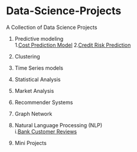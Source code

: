 # Data-Science-Projects
A Collection of Data Science Projects
   1. Predictive modeling \
     1.[Cost Prediction Model](https://github.com/krishthw/Data-Science-Projects/wiki/Cost-Prediction-Model)
     2.[Credit Risk Prediction](https://github.com/krishthw/Data-Science-Projects/wiki/Credit-Risk-Prediction)
   3. Clustering
   4. Time Series models
   5. Statistical Analysis
   6. Market Analysis
   7. Recommender Systems
   8. Graph Network
   9. Natural Language Processing (NLP) \
      i.[Bank Customer Reviews](https://github.com/krishthw/Data-Science-Projects/wiki/Customer-Reviews-for-Chase-Bank-and-its-Competitors)

   10. Mini Projects

